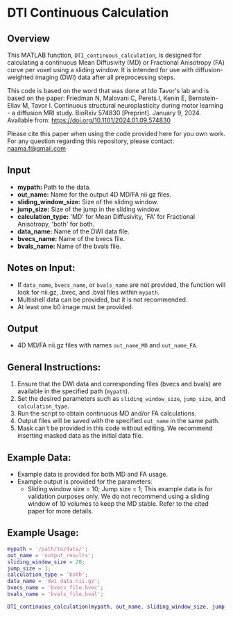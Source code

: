 # **DTI Continuous Calculation**

## Overview

This MATLAB function, `DTI_continuous_calculation`, is designed for calculating a continuous Mean Diffusivity (MD) or Fractional Anisotropy (FA) curve per voxel using a sliding window. It is intended for use with diffusion-weighted imaging (DWI) data after all preprocessing steps.

This code is based on the word that was done at Ido Tavor's lab and is based on the paper:
Friedman N, Malovani C, Perets I, Kenin E, Bernstein-Eliav M, Tavor I. Continuous structural neuroplasticity during motor learning - a diffusion MRI study. BioRxiv 574830 [Preprint]. January 9, 2024. Available from: https://doi.org/10.1101/2024.01.09.574830

Please cite this paper when using the code provided here for you own work.
For any question regarding this repository, please contact: naama.f@gmail.com

## Input

- **mypath:** Path to the data.
- **out_name:** Name for the output 4D MD/FA nii.gz files.
- **sliding_window_size:** Size of the sliding window.
- **jump_size:** Size of the jump in the sliding window.
- **calculation_type:** 'MD' for Mean Diffusivity, 'FA' for Fractional Anisotropy, 'both' for both.
- **data_name:** Name of the DWI data file.
- **bvecs_name:** Name of the bvecs file.
- **bvals_name:** Name of the bvals file.

## Notes on Input:

- If `data_name`, `bvecs_name`, or `bvals_name` are not provided, the function will look for nii.gz, .bvec, and .bval files within `mypath`.
- Multishell data can be provided, but it is not recommended.
- At least one b0 image must be provided.

## Output

- 4D MD/FA nii.gz files with names `out_name_MD` and `out_name_FA`.

## General Instructions:

1. Ensure that the DWI data and corresponding files (bvecs and bvals) are available in the specified path (`mypath`).
2. Set the desired parameters such as `sliding_window_size`, `jump_size`, and `calculation_type`.
3. Run the script to obtain continuous MD and/or FA calculations.
4. Output files will be saved with the specified `out_name` in the same path.
5. Mask can't be provided in this code without editing. We recommend inserting masked data as the initial data file.

## Example Data:

- Example data is provided for both MD and FA usage.
- Example output is provided for the parameters:
  - Sliding window size = 10; Jump size = 1;
This example data is for validation purposes only. We do not recommend using a sliding window of 10 volumes to keep the MD stable. Refer to the cited paper for more details.

## Example Usage:

```matlab
mypath = '/path/to/data/';
out_name = 'output_results';
sliding_window_size = 20;
jump_size = 1;
calculation_type = 'both';
data_name = 'dwi_data.nii.gz';
bvecs_name = 'bvecs_file.bvec';
bvals_name = 'bvals_file.bval';

DTI_continuous_calculation(mypath, out_name, sliding_window_size, jump_size, calculation_type, data_name, bvecs_name, bvals_name);



